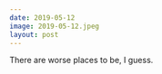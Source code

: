 ```yaml
---
date: 2019-05-12
image: 2019-05-12.jpeg
layout: post
---
```


There are worse places to be, I guess.
